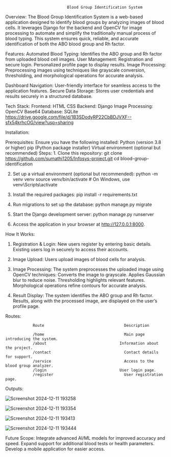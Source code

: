                                Blood Group Identification System

Overview: The Blood Group Identification System is a web-based application designed to identify blood groups by analyzing images of blood cells. It leverages Django for the backend and OpenCV for image processing to automate and simplify the traditionally manual process of blood typing. This system ensures quick, reliable, and accurate identification of both the ABO blood group and Rh factor.

Features: Automated Blood Typing: Identifies the ABO group and Rh factor from uploaded blood cell images. User Management: Registration and secure login. Personalized profile page to display results. Image Processing: Preprocessing images using techniques like grayscale conversion, thresholding, and morphological operations for accurate analysis.

Dashboard Navigation: User-friendly interface for seamless access to the application features. Secure Data Storage: Stores user credentials and results securely in a structured database.

Tech Stack: Frontend: HTML CSS Backend: Django Image Processing: OpenCV Base64 Database: SQLite
https://drive.google.com/file/d/1B3SDodyRP22CbBDJVXF--sfx54krhcOG/view?usp=sharing

Installation:

Prerequisites: Ensure you have the following installed: Python (version 3.8 or higher) pip (Python package installer) Virtual environment (optional but recommended) Steps: 1. Clone this repository: git clone https://github.com/sumathi1205/Infosys-project.git cd blood-group-identification

 2.  Set up a virtual environment (optional but recommended):
        python -m venv venv
        source venv/bin/activate  # On Windows, use venv\Scripts\activate

 3.  Install the required packages:
        pip install -r requirements.txt
        
 4. Run migrations to set up the database:
        python manage.py migrate

 5. Start the Django development server:
        python manage.py runserver

 6. Access the application in your browser at http://127.0.0.1:8000.

How It Works:
 
 1. Registration & Login:
       New users register by entering basic details.
       Existing users log in securely to access their accounts.

2. Image Upload:
      Users upload images of blood cells for analysis.
      
3. Image Processing:
      The system preprocesses the uploaded image using OpenCV techniques:
      Converts the image to grayscale.
      Applies Gaussian blur to reduce noise.
      Thresholding highlights relevant features.
      Morphological operations refine contours for accurate analysis.
      
4. Result Display:
      The system identifies the ABO group and Rh factor.
      Results, along with the processed image, are displayed on the user’s profile page.

Routes:

                Route	                                Description
                
                /home	                                Main page introducing the system.
                /about	                              Information about the project.
                /contact	                            Contact details for support.
                /service	                            Access to the blood group analyzer.
                /login	                              User login page.
                /register	                            User registration page.

Outputs:

![Screenshot 2024-12-11 193258](https://github.com/user-attachments/assets/3102fb11-3909-4eee-8163-9fbcf185dfdf)


![Screenshot 2024-12-11 193354](https://github.com/user-attachments/assets/5535f30f-6cd6-45f4-8aa5-33e1b691317b)

![Screenshot 2024-12-11 193413](https://github.com/user-attachments/assets/a061bebe-b7c2-4f60-9ca5-4b5441563ae7)

![Screenshot 2024-12-11 193444](https://github.com/user-attachments/assets/67094b1c-74fe-412c-aec7-c63e20e34bb3)




Future Scope: Integrate advanced AI/ML models for improved accuracy and speed. Expand support for additional blood tests or health parameters. Develop a mobile application for easier access.
